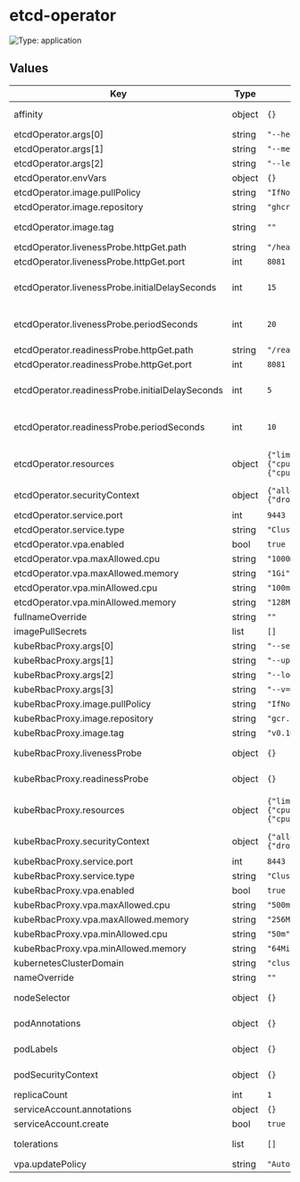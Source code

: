 # etcd-operator

![Type: application](https://img.shields.io/badge/Type-application-informational?style=flat-square)

## Values

| Key | Type | Default | Description |
|-----|------|---------|-------------|
| affinity | object | `{}` | ref: https://kubernetes.io/docs/concepts/scheduling-eviction/assign-pod-node/#affinity-and-anti-affinity |
| etcdOperator.args[0] | string | `"--health-probe-bind-address=:8081"` |  |
| etcdOperator.args[1] | string | `"--metrics-bind-address=127.0.0.1:8080"` |  |
| etcdOperator.args[2] | string | `"--leader-elect"` |  |
| etcdOperator.envVars | object | `{}` | Empty environment variables section |
| etcdOperator.image.pullPolicy | string | `"IfNotPresent"` | Image pull policy |
| etcdOperator.image.repository | string | `"ghcr.io/aenix-io/etcd-operator"` | Image repository |
| etcdOperator.image.tag | string | `""` | Overrides the image tag whose default is the chart appVersion. |
| etcdOperator.livenessProbe.httpGet.path | string | `"/healthz"` | Healthcheck liveness probe path |
| etcdOperator.livenessProbe.httpGet.port | int | `8081` | Healthcheck port |
| etcdOperator.livenessProbe.initialDelaySeconds | int | `15` | ref: https://kubernetes.io/docs/tasks/configure-pod-container/configure-liveness-readiness-startup-probes/#configure-probes |
| etcdOperator.livenessProbe.periodSeconds | int | `20` | ref: https://kubernetes.io/docs/tasks/configure-pod-container/configure-liveness-readiness-startup-probes/#configure-probes |
| etcdOperator.readinessProbe.httpGet.path | string | `"/readyz"` | Healthcheck readiness probe path |
| etcdOperator.readinessProbe.httpGet.port | int | `8081` | Healthcheck port |
| etcdOperator.readinessProbe.initialDelaySeconds | int | `5` | ref: https://kubernetes.io/docs/tasks/configure-pod-container/configure-liveness-readiness-startup-probes/#configure-probes |
| etcdOperator.readinessProbe.periodSeconds | int | `10` | ref: https://kubernetes.io/docs/tasks/configure-pod-container/configure-liveness-readiness-startup-probes/#configure-probes |
| etcdOperator.resources | object | `{"limits":{"cpu":"500m","memory":"128Mi"},"requests":{"cpu":"100m","memory":"64Mi"}}` | ref: https://kubernetes.io/docs/concepts/configuration/manage-resources-containers/ |
| etcdOperator.securityContext | object | `{"allowPrivilegeEscalation":false,"capabilities":{"drop":["ALL"]}}` | ref: https://kubernetes.io/docs/tasks/configure-pod-container/security-context/ |
| etcdOperator.service.port | int | `9443` | Service port |
| etcdOperator.service.type | string | `"ClusterIP"` | Service type |
| etcdOperator.vpa.enabled | bool | `true` |  |
| etcdOperator.vpa.maxAllowed.cpu | string | `"1000m"` |  |
| etcdOperator.vpa.maxAllowed.memory | string | `"1Gi"` |  |
| etcdOperator.vpa.minAllowed.cpu | string | `"100m"` |  |
| etcdOperator.vpa.minAllowed.memory | string | `"128Mi"` |  |
| fullnameOverride | string | `""` | Override a full name of helm release |
| imagePullSecrets | list | `[]` |  |
| kubeRbacProxy.args[0] | string | `"--secure-listen-address=0.0.0.0:8443"` |  |
| kubeRbacProxy.args[1] | string | `"--upstream=http://127.0.0.1:8080/"` |  |
| kubeRbacProxy.args[2] | string | `"--logtostderr=true"` |  |
| kubeRbacProxy.args[3] | string | `"--v=0"` |  |
| kubeRbacProxy.image.pullPolicy | string | `"IfNotPresent"` | Image pull policy |
| kubeRbacProxy.image.repository | string | `"gcr.io/kubebuilder/kube-rbac-proxy"` | Image repository |
| kubeRbacProxy.image.tag | string | `"v0.16.0"` | Version of image |
| kubeRbacProxy.livenessProbe | object | `{}` | https://kubernetes.io/docs/tasks/configure-pod-container/configure-liveness-readiness-startup-probes/ |
| kubeRbacProxy.readinessProbe | object | `{}` | https://kubernetes.io/docs/tasks/configure-pod-container/configure-liveness-readiness-startup-probes/ |
| kubeRbacProxy.resources | object | `{"limits":{"cpu":"250m","memory":"128Mi"},"requests":{"cpu":"100m","memory":"64Mi"}}` | ref: https://kubernetes.io/docs/concepts/configuration/manage-resources-containers/ |
| kubeRbacProxy.securityContext | object | `{"allowPrivilegeEscalation":false,"capabilities":{"drop":["ALL"]}}` | ref: https://kubernetes.io/docs/tasks/configure-pod-container/security-context/ |
| kubeRbacProxy.service.port | int | `8443` | Service port |
| kubeRbacProxy.service.type | string | `"ClusterIP"` | Service type |
| kubeRbacProxy.vpa.enabled | bool | `true` |  |
| kubeRbacProxy.vpa.maxAllowed.cpu | string | `"500m"` |  |
| kubeRbacProxy.vpa.maxAllowed.memory | string | `"256Mi"` |  |
| kubeRbacProxy.vpa.minAllowed.cpu | string | `"50m"` |  |
| kubeRbacProxy.vpa.minAllowed.memory | string | `"64Mi"` |  |
| kubernetesClusterDomain | string | `"cluster.local"` | Kubernetes cluster domain prefix |
| nameOverride | string | `""` | Override a name of helm release |
| nodeSelector | object | `{}` | ref: https://kubernetes.io/docs/concepts/scheduling-eviction/assign-pod-node/ |
| podAnnotations | object | `{}` | ref: https://kubernetes.io/docs/concepts/overview/working-with-objects/annotations/ |
| podLabels | object | `{}` | ref: https://kubernetes.io/docs/concepts/overview/working-with-objects/labels/ |
| podSecurityContext | object | `{}` | ref: https://kubernetes.io/docs/tasks/configure-pod-container/security-context/ |
| replicaCount | int | `1` | Count of pod replicas |
| serviceAccount.annotations | object | `{}` | Annotations to add to the service account |
| serviceAccount.create | bool | `true` | Specifies whether a service account should be created |
| tolerations | list | `[]` | ref: https://kubernetes.io/docs/concepts/scheduling-eviction/taint-and-toleration/ |
| vpa.updatePolicy | string | `"Auto"` |  |

